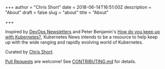 +++
author = "Chris Short"
date = 2018-06-14T16:51:00Z
description = "About"
draft = false
slug = "about"
title = "About"

+++

Inspired by [DevOps Newsletters](https://devopsnewsletters.com/) and Peter Benjamin's [How do you keep up with Kubernetes?](https://dev.to/petermbenjamin/how-do-you-keep-up-with-kubernetes-2209), Kubernetes News intends to be a resource to help  keep up with the wide ranging and rapidly evolving world of Kubernetes.

Curated by [Chris Short](https://chrisshort.net/).

[Pull Requests](https://github.com/chris-short/kubernetesnews.io) are welcome! See [CONTRIBUTING.md](https://github.com/chris-short/kubernetesnews.io/blob/master/CONTRIBUTING.md) for details.